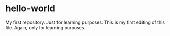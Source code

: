 # hello-world
My first repository. Just for learning purposes.
This is my first editing of this file. Again, only for learning purposes.
